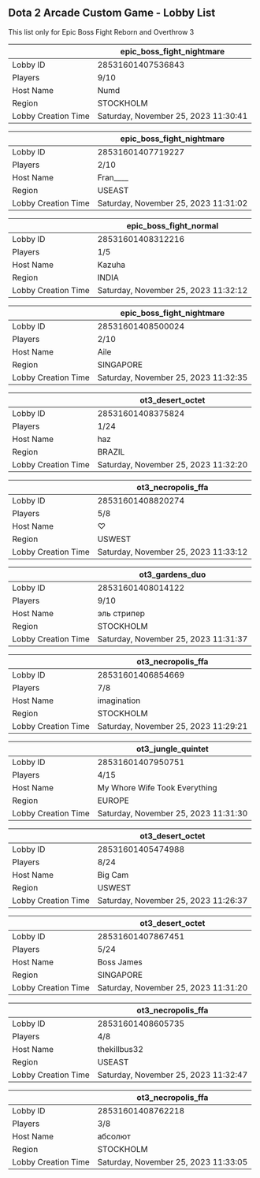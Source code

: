 ## Dota 2 Arcade Custom Game - Lobby List

This list only for Epic Boss Fight Reborn and Overthrow 3

|  | epic_boss_fight_nightmare |
| ------ | ------ |
| Lobby ID | 28531601407536843 |
| Players | 9/10 |
| Host Name | Numd |
| Region | STOCKHOLM |
| Lobby Creation Time | Saturday, November 25, 2023 11:30:41 |


|  | epic_boss_fight_nightmare |
| ------ | ------ |
| Lobby ID | 28531601407719227 |
| Players | 2/10 |
| Host Name | Fran____ |
| Region | USEAST |
| Lobby Creation Time | Saturday, November 25, 2023 11:31:02 |


|  | epic_boss_fight_normal |
| ------ | ------ |
| Lobby ID | 28531601408312216 |
| Players | 1/5 |
| Host Name | Kazuha |
| Region | INDIA |
| Lobby Creation Time | Saturday, November 25, 2023 11:32:12 |


|  | epic_boss_fight_nightmare |
| ------ | ------ |
| Lobby ID | 28531601408500024 |
| Players | 2/10 |
| Host Name | Aile |
| Region | SINGAPORE |
| Lobby Creation Time | Saturday, November 25, 2023 11:32:35 |


|  | ot3_desert_octet |
| ------ | ------ |
| Lobby ID | 28531601408375824 |
| Players | 1/24 |
| Host Name | haz |
| Region | BRAZIL |
| Lobby Creation Time | Saturday, November 25, 2023 11:32:20 |


|  | ot3_necropolis_ffa |
| ------ | ------ |
| Lobby ID | 28531601408820274 |
| Players | 5/8 |
| Host Name | ♡ |
| Region | USWEST |
| Lobby Creation Time | Saturday, November 25, 2023 11:33:12 |


|  | ot3_gardens_duo |
| ------ | ------ |
| Lobby ID | 28531601408014122 |
| Players | 9/10 |
| Host Name | эль стрипер |
| Region | STOCKHOLM |
| Lobby Creation Time | Saturday, November 25, 2023 11:31:37 |


|  | ot3_necropolis_ffa |
| ------ | ------ |
| Lobby ID | 28531601406854669 |
| Players | 7/8 |
| Host Name | imagination |
| Region | STOCKHOLM |
| Lobby Creation Time | Saturday, November 25, 2023 11:29:21 |


|  | ot3_jungle_quintet |
| ------ | ------ |
| Lobby ID | 28531601407950751 |
| Players | 4/15 |
| Host Name | My Whore Wife Took Everything |
| Region | EUROPE |
| Lobby Creation Time | Saturday, November 25, 2023 11:31:30 |


|  | ot3_desert_octet |
| ------ | ------ |
| Lobby ID | 28531601405474988 |
| Players | 8/24 |
| Host Name | Big Cam |
| Region | USWEST |
| Lobby Creation Time | Saturday, November 25, 2023 11:26:37 |


|  | ot3_desert_octet |
| ------ | ------ |
| Lobby ID | 28531601407867451 |
| Players | 5/24 |
| Host Name | Boss James |
| Region | SINGAPORE |
| Lobby Creation Time | Saturday, November 25, 2023 11:31:20 |


|  | ot3_necropolis_ffa |
| ------ | ------ |
| Lobby ID | 28531601408605735 |
| Players | 4/8 |
| Host Name | thekillbus32 |
| Region | USEAST |
| Lobby Creation Time | Saturday, November 25, 2023 11:32:47 |


|  | ot3_necropolis_ffa |
| ------ | ------ |
| Lobby ID | 28531601408762218 |
| Players | 3/8 |
| Host Name | абсолют |
| Region | STOCKHOLM |
| Lobby Creation Time | Saturday, November 25, 2023 11:33:05 |



